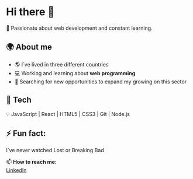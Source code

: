 # Hi there 👋   
🚀 Passionate about web development and constant learning.  

## 🌍 About me  
- 🌎 I´ve lived in three different countries  
- 💻 Working and learning about **web programming**  
- 🎯 Searching for new opportunities to expand my growing on this sector  

## 🚀 Tech  
💡 JavaScript | React | HTML5 | CSS3 | Git | Node.js  

## ⚡ Fun fact: 
I´ve never watched Lost or Breaking Bad

📫 **How to reach me:**  
[LinkedIn](https://www.linkedin.com/in/tania-nadales-704208302/) 
